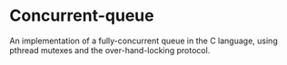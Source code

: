 # Concurrent-queue
An implementation of a fully-concurrent queue in the C language, using pthread mutexes and the over-hand-locking protocol.
